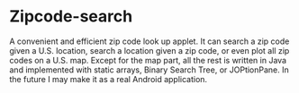 # Zipcode-search
A convenient and efficient zip code look up applet. It can search a zip code given a U.S. location, search a location given a zip code, or even plot all zip codes on a U.S. map. Except for the map part, all the rest is written in Java and implemented with static arrays, Binary Search Tree, or JOPtionPane. In the future I may make it as a real Android application.
